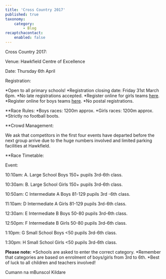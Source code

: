 ```yaml
---
title: 'Cross Country 2017'
published: true
taxonomy:
    category:
        - Blog
recaptchacontact:
    enabled: false
---
```


Cross Country 2017:

Venue: Hawkfield Centre of Excellence

Date: Thursday 6th April

Registration:

*Open to all primary schools!
*Registration closing date: Friday 31st March 6pm. 
*No late registrations accepted.
*Register online for girls teams [here](https://cumannnambunscolchilldara.wufoo.com/forms/s8qv2r70fcul0s/).
*Register online for boys teams [here](https://cumannnambunscolchilldara.wufoo.com/forms/pnzvuqo0xui01e/).
*No postal registrations.

**Race Rules:
*Boys races: 1200m approx.
*Girls races: 1200m approx.
*Strictly no football boots.

**Crowd Management:

We ask that competitors in the first four events have departed before the next group arrive due to the huge numbers involved and limited parking facilities at Hawkfield.

**Race Timetable:

Event:

10:10am: A. Large School Boys 150+ pupils 3rd-6th class.

10:30am: B. Large School Girls 150+ pupils 3rd-6th class.

10:50am: C Intermediate A Boys 81-129 pupils 3rd -6th class.

11:10am: D Intermediate  A Girls 81-129 pupils 3rd-6th class.

12:30am: E Intermediate B Boys 50-80 pupils 3rd-6th class.

12:50pm: F Intermediate B Girls 50-80 pupils 3rd-6th class. 

1:10pm: G Small School Boys <50 pupils 3rd-6th class.

1:30pm: H Small School Girls <50 pupils 3rd-6th class.

**Please note:**
*Schools are asked to enter the correct category.
*Remember that categories are based on enrolment of boys/girls from 3rd to 6th.
*Best of luck to all children and teachers involved! 

Cumann na mBunscol Kildare

